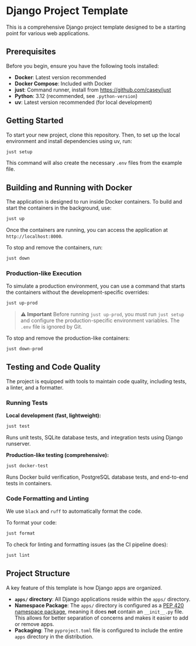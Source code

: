 # Django Project Template

This is a comprehensive Django project template designed to be a starting point for various web applications.

## Prerequisites

Before you begin, ensure you have the following tools installed:

- **Docker**: Latest version recommended
- **Docker Compose**: Included with Docker
- **just**: Command runner, install from https://github.com/casey/just
- **Python**: 3.12 (recommended, see `.python-version`)
- **uv**: Latest version recommended (for local development)

## Getting Started

To start your new project, clone this repository. Then, to set up the local environment and install dependencies using uv, run:

```bash
just setup
```
This command will also create the necessary `.env` files from the example file.

## Building and Running with Docker

The application is designed to run inside Docker containers. To build and start the containers in the background, use:

```bash
just up
```

Once the containers are running, you can access the application at `http://localhost:8000`.

To stop and remove the containers, run:
```bash
just down
```

### Production-like Execution

To simulate a production environment, you can use a command that starts the containers without the development-specific overrides:

```bash
just up-prod
```

> **⚠️ Important**
> Before running `just up-prod`, you must run `just setup` and configure the production-specific environment variables. The `.env` file is ignored by Git.

To stop and remove the production-like containers:
```bash
just down-prod
```

## Testing and Code Quality

The project is equipped with tools to maintain code quality, including tests, a linter, and a formatter.

### Running Tests

**Local development (fast, lightweight):**
```bash
just test
```
Runs unit tests, SQLite database tests, and integration tests using Django runserver.

**Production-like testing (comprehensive):**
```bash
just docker-test
```
Runs Docker build verification, PostgreSQL database tests, and end-to-end tests in containers.

### Code Formatting and Linting

We use `black` and `ruff` to automatically format the code.

To format your code:
```bash
just format
```

To check for linting and formatting issues (as the CI pipeline does):
```bash
just lint
```

## Project Structure

A key feature of this template is how Django apps are organized.

-   **`apps/` directory**: All Django applications reside within the `apps/` directory.
-   **Namespace Package**: The `apps/` directory is configured as a [PEP 420 namespace package](https://www.python.org/dev/peps/pep-0420/), meaning it does **not** contain an `__init__.py` file. This allows for better separation of concerns and makes it easier to add or remove apps.
-   **Packaging**: The `pyproject.toml` file is configured to include the entire `apps` directory in the distribution.

